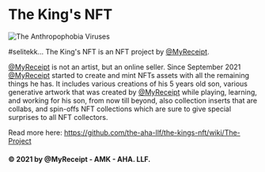 # The King's NFT

![The Anthropophobia Viruses](https://user-images.githubusercontent.com/32818033/136741721-ab91bb32-6359-4540-afda-19ff38af2e44.png)
<!-- ![The King is ALL HAIL THE KING](https://user-images.githubusercontent.com/32818033/137902942-3f1daf84-6085-401d-9694-92562b82c885.jpg) -->

#selitekk... The King's NFT is an NFT project by [@MyReceipt](https://crot.straight-line.org/47/74).

[@MyReceipt](https://crot.straight-line.org/47/74) is not an artist, but an online seller. Since September 2021 [@MyReceipt](https://crot.straight-line.org/47/74) started to create and mint NFTs assets with all the remaining things he has. It includes various creations of his 5 years old son, various generative artwork that was created by [@MyReceipt](https://crot.straight-line.org/47/74) while playing, learning, and working for his son, from now till beyond, also collection inserts that are collabs, and spin-offs NFT collections which are sure to give special surprises to all NFT collectors.

Read more here:
https://github.com/the-aha-llf/the-kings-nft/wiki/The-Project

#### © 2021 by @MyReceipt - AMK - AHA. LLF.
